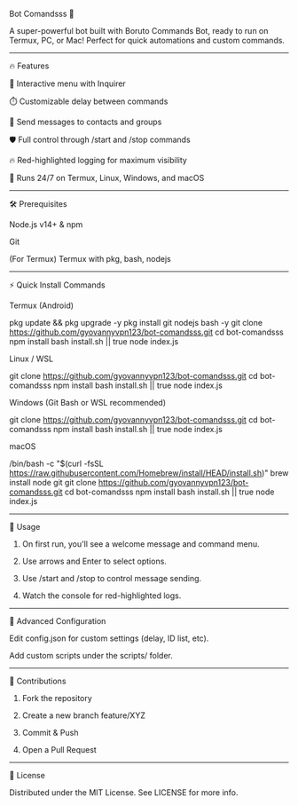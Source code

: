 Bot Comandsss 🚀

A super-powerful bot built with Boruto Commands Bot, ready to run on Termux, PC, or Mac! Perfect for quick automations and custom commands.


---

🔥 Features

🎯 Interactive menu with Inquirer

⏱️ Customizable delay between commands

💬 Send messages to contacts and groups

🛡️ Full control through /start and /stop commands

🔥 Red-highlighted logging for maximum visibility

🤖 Runs 24/7 on Termux, Linux, Windows, and macOS



---

🛠️ Prerequisites

Node.js v14+ & npm

Git

(For Termux) Termux with pkg, bash, nodejs



---

⚡ Quick Install Commands

Termux (Android)

pkg update && pkg upgrade -y
pkg install git nodejs bash -y
git clone https://github.com/gyovannyvpn123/bot-comandsss.git
cd bot-comandsss
npm install
bash install.sh || true
node index.js

Linux / WSL

git clone https://github.com/gyovannyvpn123/bot-comandsss.git
cd bot-comandsss
npm install
bash install.sh || true
node index.js

Windows (Git Bash or WSL recommended)

git clone https://github.com/gyovannyvpn123/bot-comandsss.git
cd bot-comandsss
npm install
bash install.sh || true
node index.js

macOS

/bin/bash -c "$(curl -fsSL https://raw.githubusercontent.com/Homebrew/install/HEAD/install.sh)"
brew install node git
git clone https://github.com/gyovannyvpn123/bot-comandsss.git
cd bot-comandsss
npm install
bash install.sh || true
node index.js


---

🚀 Usage

1. On first run, you'll see a welcome message and command menu.


2. Use arrows and Enter to select options.


3. Use /start <delay> and /stop to control message sending.


4. Watch the console for red-highlighted logs.




---

📝 Advanced Configuration

Edit config.json for custom settings (delay, ID list, etc).

Add custom scripts under the scripts/ folder.



---

🤝 Contributions

1. Fork the repository


2. Create a new branch feature/XYZ


3. Commit & Push


4. Open a Pull Request




---

📄 License

Distributed under the MIT License. See LICENSE for more info.

